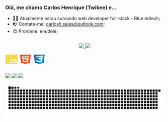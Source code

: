 ### Olá, me chamo Carlos Henrique (Twikee) e...

- 👨‍💻 Atualmente estou cursando web developer full-stack - Blue edtech;
- 📭 Contate-me: carlosh.sales@outlook.com;
- 😊 Pronome: ele/dele;
##
<div align="center">
  <a href="https://github.com/chtwikee">
  <img height="180em" src="https://github-readme-stats.vercel.app/api?username=chtwikee&theme=aura"/>
  <img height="180em" src="https://github-readme-stats.vercel.app/api/top-langs/?username=chtwikee&layout=compact&langs_count=7&theme=aura"/>
</div>
<div style="display: inline_block"><br>
  <img align="center" alt="ch-Js" height="30" width="40" src="https://raw.githubusercontent.com/devicons/devicon/master/icons/javascript/javascript-plain.svg">
  <img align="center" alt="ch-HTML" height="30" width="40" src="https://raw.githubusercontent.com/devicons/devicon/master/icons/html5/html5-original.svg">
  <img align="center" alt="ch-CSS" height="30" width="40" src="https://raw.githubusercontent.com/devicons/devicon/master/icons/css3/css3-original.svg">
</div>
  
##
  
  <div> 
  <a href="https://instagram.com/icarllus" target="_blank"><img src="https://img.shields.io/badge/-Instagram-%23E4405F?style=for-the-badge&logo=instagram&logoColor=white" target="_blank"></a>
  <a href = "mailto:carlosh.sales@outlook.com"><img src="https://img.shields.io/badge/Microsoft_Outlook-0078D4?style=for-the-badge&logo=microsoft-outlook&logoColor=white" target="_blank"></a>
  <a href="https://www.linkedin.com/in/carlos-henrique-sales-da-silva-9767b4192" target="_blank"><img src="https://img.shields.io/badge/-LinkedIn-%230077B5?style=for-the-badge&logo=linkedin&logoColor=white" target="_blank"></a> 
 
  ![Snake animation](https://github.com/chtwikee/chtwikee/blob/output/github-contribution-grid-snake.svg)
 
</div>
